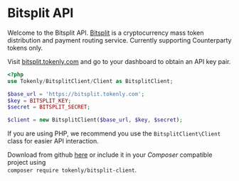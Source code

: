 
# Bitsplit API

Welcome to the Bitsplit API. [Bitsplit](https://bitsplit.tokenly.com) is a cryptocurrency mass token distribution and payment routing service.
Currently supporting Counterparty tokens only.

Visit [bitsplit.tokenly.com](https://bitsplit.tokenly.com) and go to your dashboard to obtain an API key pair.

```php
<?php
use Tokenly/BitsplitClient/Client as BitsplitClient;

$base_url = 'https://bitsplit.tokenly.com';
$key = BITSPLIT_KEY;
$secret = BITSPLIT_SECRET;

$client = new BitsplitClient($base_url, $key, $secret);

```

If you are using PHP, we recommend you use the ```BitsplitClient\Client``` class for easier API interaction. 

Download from github [here](https://github.com/tokenly/bitsplit-client) or include it in your
*Composer* compatible project using  
 ```composer require tokenly/bitsplit-client```. 
